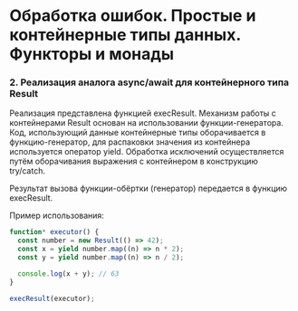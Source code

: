 # Обработка ошибок. Простые и контейнерные типы данных. Функторы и монады

### 2. Реализация аналога async/await для контейнерного типа Result

Реализация представлена функцией execResult. Механизм работы с контейнерами Result основан на использовании функции-генератора. Код, использующий данные контейнерные типы оборачивается в функцию-генератор, для распаковки значения из контейнера используется оператор yield. Обработка исключений осуществляется путём оборачивания выражения с контейнером в конструкцию try/catch.

Результат вызова функции-обёртки (генератор) передается в функцию execResult.

Пример использования:

```js
function* executor() {
  const number = new Result(() => 42);
  const x = yield number.map((n) => n * 2);
  const y = yield number.map((n) => n / 2);

  console.log(x + y); // 63
}

execResult(executor);
```

